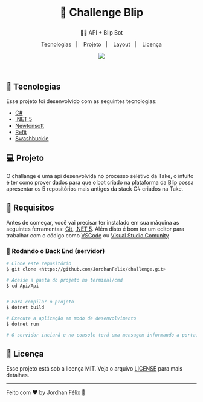 <h1 align="center">
    <p>🔗 Challenge Blip</p>
</h1>
<p align="center"> 🐱‍🏍 API + Blip Bot</p>

<p align="center">
  <a href="#-tecnologias">Tecnologias</a>&nbsp;&nbsp;&nbsp;|&nbsp;&nbsp;&nbsp;
  <a href="#-projeto">Projeto</a>&nbsp;&nbsp;&nbsp;|&nbsp;&nbsp;&nbsp;
  <a href="#-requisitos">Layout</a>&nbsp;&nbsp;&nbsp;|&nbsp;&nbsp;&nbsp;
  <a href="#memo-licença">Licença</a>
</p>

<p align="center">
<a href="https://opensource.org/licenses/MIT">
<img align="center" src="https://img.shields.io/npm/l/express">
</a>
</p>

<br>

## 🚀 Tecnologias

Esse projeto foi desenvolvido com as seguintes tecnologias:

- [C#](https://docs.microsoft.com/pt-br/dotnet/csharp/)
- [.NET 5](https://docs.microsoft.com/pt-br/dotnet/)
- [Newtonsoft](https://www.nuget.org/packages/Newtonsoft.Json/)
- [Refit](https://www.nuget.org/packages/refit/6.0.8)
- [Swashbuckle](https://www.nuget.org/packages/Swashbuckle.AspNetCore/)

## 💻 Projeto

O challange é uma api desenvolvida no processo seletivo da Take, o intuito é ter como prover dados para que o bot criado na plataforma da [Blip](https://account.blip.ai/) possa apresentar os 5 repositórios mais antigos da stack C# criados na Take.

## 🔖 Requisitos

Antes de começar, você vai precisar ter instalado em sua máquina as seguintes ferramentas:
[Git](https://git-scm.com), [.NET 5](https://dotnet.microsoft.com/download/dotnet/5.0). 
Além disto é bom ter um editor para trabalhar com o código como [VSCode](https://code.visualstudio.com/) ou [Visual Studio Comunity](https://visualstudio.microsoft.com/pt-br/vs/community/)

### 🎲 Rodando o Back End (servidor)

```bash
# Clone este repositório
$ git clone <https://github.com/JordhanFelix/challenge.git>

# Acesse a pasta do projeto no terminal/cmd
$ cd Api/Api


# Para compilar o projeto
$ dotnet build

# Execute a aplicação em modo de desenvolvimento
$ dotnet run

# O servidor inciará e no console terá uma mensagem informando a porta, EX: Now listening on: http://localhost:5000
```

## :memo: Licença

Esse projeto está sob a licença MIT. Veja o arquivo [LICENSE](LICENSE.md) para mais detalhes.

---

Feito com ♥ by Jordhan Félix :wave:
